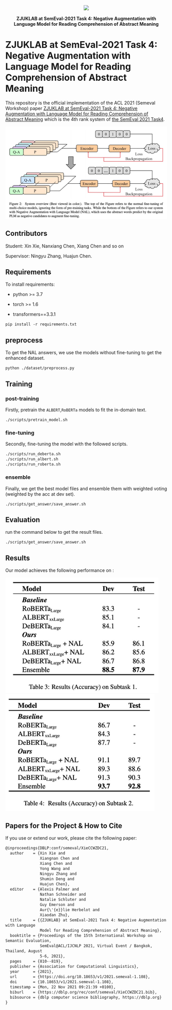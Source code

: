 
<p align="center">
    <a href="https://github.com/zjunlp/openue"> <img src="https://raw.githubusercontent.com/zjunlp/openue/master/docs/images/logo_zju_klab.png" width="400"/></a>
</p>
<p align="center">
    <strong>ZJUKLAB at SemEval-2021 Task 4: Negative Augmentation with Language Model for Reading Comprehension of Abstract Meaning</strong>
</p>



# ZJUKLAB at SemEval-2021 Task 4: Negative Augmentation with Language Model for Reading Comprehension of Abstract Meaning

This repository is the official implementation of the ACL 2021 (Semeval Workshop) paper [ZJUKLAB at SemEval-2021 Task 4: Negative Augmentation with Language Model for Reading Comprehension of Abstract Meaning](https://arxiv.org/pdf/2102.12828.pdf) which is the 4th rank system of [the SemEval 2021 Task4](https://competitions.codalab.org/competitions/26153).

<img src="./imgs/model.png" alt="image-20210821215951603" style="zoom:50%;" />

## Contributors

Student: Xin Xie, Nanxiang Chen, Xiang Chen and so on

Supervisor: Ningyu Zhang, Huajun Chen.

## Requirements

To install requirements:

* python >= 3.7

* torch >= 1.6

* transformers==3.3.1

```setup
pip install -r requirements.txt
```

## preprocess

To get the NAL answers, we use the models without fine-tuning to get the enhanced dataset.

```
python ./dataset/preprocess.py
```

## Training

### post-training

Firstly, pretrain the `ALBERT`,`RoBERTa` models to fit the in-domain text.

```
./scripts/pretrain_model.sh
```

### fine-tuning

Secondly, fine-tuning the model with the followed scripts.

```
./scripts/run_deberta.sh
./scripts/run_albert.sh
./scripts/run_roberta.sh
```

### ensemble

Finally, we get the best model files and ensemble them with weighted voting (weighted by the acc at dev set).

```
./scripts/get_answer/save_answer.sh
```

## Evaluation

run the command below to get the result files. 

```shell
./scripts/get_answer/save_answer.sh
```

## Results

Our model achieves the following performance on :

<img src="./imgs/subtask1.png" alt="image-20210821220422665" style="zoom:75%;" />

<img src="./imgs/subtask2.png" alt="image-20210821220422665" style="zoom:75%;" />


## Papers for the Project & How to Cite

If you use or extend our work, please cite the following paper:

```
@inproceedings{DBLP:conf/semeval/XieCCWZDC21,
  author    = {Xin Xie and
               Xiangnan Chen and
               Xiang Chen and
               Yong Wang and
               Ningyu Zhang and
               Shumin Deng and
               Huajun Chen},
  editor    = {Alexis Palmer and
               Nathan Schneider and
               Natalie Schluter and
               Guy Emerson and
               Aur{\'{e}}lie Herbelot and
               Xiaodan Zhu},
  title     = {{ZJUKLAB} at SemEval-2021 Task 4: Negative Augmentation with Language
               Model for Reading Comprehension of Abstract Meaning},
  booktitle = {Proceedings of the 15th International Workshop on Semantic Evaluation,
               SemEval@ACL/IJCNLP 2021, Virtual Event / Bangkok, Thailand, August
               5-6, 2021},
  pages     = {810--819},
  publisher = {Association for Computational Linguistics},
  year      = {2021},
  url       = {https://doi.org/10.18653/v1/2021.semeval-1.108},
  doi       = {10.18653/v1/2021.semeval-1.108},
  timestamp = {Mon, 22 Nov 2021 09:21:39 +0100},
  biburl    = {https://dblp.org/rec/conf/semeval/XieCCWZDC21.bib},
  bibsource = {dblp computer science bibliography, https://dblp.org}
}
```

